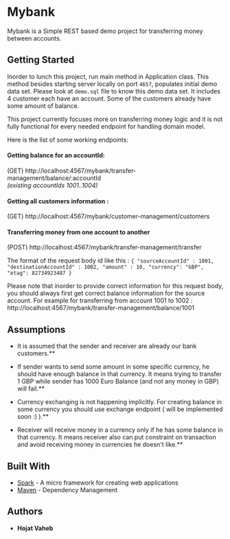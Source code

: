 # Mybank

Mybank is a Simple REST based demo project for transferring money between accounts.

## Getting Started

Inorder to lunch this project, run main method in Application class. This method besides starting server locally on port `4657`, populates initial demo data set.
Please look at `demo.sql` file to know this demo data set. It includes 4 customer each have an account. Some of the customers already have some amount of balance. 

This project currently focuses more on transferring money logic and it is not fully functional for every needed endpoint for handling domain model. 

Here is the list of some working endpoints: 

#### Getting balance for an accountId:

(GET) http://localhost:4567/mybank/transfer-management/balance/:accountId  
_(existing accountIds 1001..1004)_

#### Getting all customers information : 
(GET) http://localhost:4567/mybank/customer-management/customers  

#### Transferring money from one account to another

(POST) http://localhost:4567/mybank/transfer-management/transfer

The format of the request body id like this : 
`{
    "sourceAccountId" : 1001,
    "destinationAccountId" : 1002,
    "amount" : 10,
    "currency": "GBP",
    "etag": 82734923487
}`

Please note that inorder to provide correct information for this request body, you should always first get correct balance information for the source account. For example for transferring from account 1001 to 1002 : 
http://localhost:4567/mybank/transfer-management/balance/1001



## Assumptions

* It is assumed that the sender and receiver are already our bank customers.**

* If sender wants to send some amount in some specific currency, he should have enough balance in that currency. It means trying to transfer 1 GBP while sender has 1000 Euro Balance (and not any money in GBP) will fail.**

* Currency exchanging is not happening implicitly. For creating balance in some currency you should use exchange endpoint ( will be implemented soon :) ).**

* Receiver will receive money in a currency only if he has some balance in that currency. It means receiver also can put constraint on transaction and avoid receiving money in currencies he doesn't like.**

## Built With

* [Spark](http://sparkjava.com/documentation) - A micro framework for creating web applications
* [Maven](https://maven.apache.org/) - Dependency Management

## Authors

* **Hojat Vaheb** 

